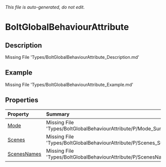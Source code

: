 *This file is auto-generated, do not edit.*

# BoltGlobalBehaviourAttribute
## Description
Missing File 'Types/BoltGlobalBehaviourAttribute_Description.md'
## Example
Missing File 'Types/BoltGlobalBehaviourAttribute_Example.md'
## Properties
| Property | Summary |
|:-----|:--------|
|[Mode](BoltGlobalBehaviourAttribute/P/Mode.md)|Missing File 'Types/BoltGlobalBehaviourAttribute/P/Mode_Summary.md'|
|[Scenes](BoltGlobalBehaviourAttribute/P/Scenes.md)|Missing File 'Types/BoltGlobalBehaviourAttribute/P/Scenes_Summary.md'|
|[ScenesNames](BoltGlobalBehaviourAttribute/P/ScenesNames.md)|Missing File 'Types/BoltGlobalBehaviourAttribute/P/ScenesNames_Summary.md'|
